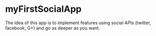 myFirstSocialApp
================

The idea of this app is to implement features using social APIs (twitter, facebook, G+) and go as deeper as you want.
